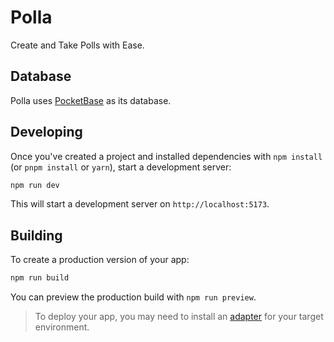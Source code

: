 # Polla

Create and Take Polls with Ease.

## Database

Polla uses [PocketBase](https://pocketbase.io/) as its database.

## Developing

Once you've created a project and installed dependencies with `npm install` (or `pnpm install` or `yarn`), start a development server:

```bash
npm run dev
```

This will start a development server on `http://localhost:5173`.

## Building

To create a production version of your app:

```bash
npm run build
```

You can preview the production build with `npm run preview`.

> To deploy your app, you may need to install an [adapter](https://kit.svelte.dev/docs/adapters) for your target environment.